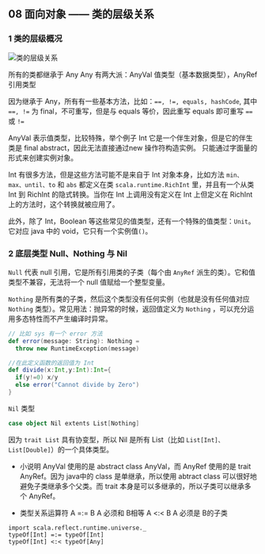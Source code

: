 ## 08 面向对象 —— 类的层级关系

### 1 类的层级概况

![类的层级关系](https://doc.shiyanlou.com/document-uid162034labid1679timestamp1454411336774.png/wm)

所有的类都继承于 Any
Any 有两大派：AnyVal 值类型（基本数据类型），AnyRef 引用类型

因为继承于 Any，所有有一些基本方法，比如：`==, !=, equals, hashCode`, 其中 `==, !=` 为 final，不可重写，但是与 equals 等价，因此重写 equals 即可重写 `==` 或 `!=`

AnyVal 表示值类型，比较特殊，举个例子 Int
它是一个伴生对象，但是它的伴生类是 final abstract，因此无法直接通过new 操作符构造实例。
只能通过字面量的形式来创建实例对象。

Int 有很多方法，但是这些方法可能不是来自于 Int 对象本身，比如方法 `min、max、until、to` 和 `abs` 都定义在类 `scala.runtime.RichInt` 里，并且有一个从类 Int 到 RichInt 的隐式转换。当你在 Int 上调用没有定义在 Int 上但定义在 RichInt 上的方法时，这个转换就被应用了。

此外，除了 Int，Boolean 等这些常见的值类型，还有一个特殊的值类型：`Unit`。它对应 java 中的 void，它只有一个实例值`()`。


### 2 底层类型 Null、Nothing 与 Nil

`Null` 代表 null 引用，它是所有引用类的子类（每个由 `AnyRef` 派生的类）。它和值类型不兼容，无法将一个 null 值赋给一个整型变量。

`Nothing` 是所有类的子类，然后这个类型没有任何实例（也就是没有任何值对应 `Nothing` 类型）。常见用法：抛异常的时候，返回值定义为 `Nothing` ，可以充分运用多态特性而不产生编译时异常。

```scala
// 比如 sys 有一个 error 方法
def error(message: String): Nothing = 
  throw new RuntimeException(message)

//在此定义函数的返回值为 Int
def divide(x:Int,y:Int):Int={
  if(y!=0) x/y
  else error("Cannot divide by Zero")
}
```

`Nil` 类型

```scala
case object Nil extents List[Nothing]
```

因为 `trait List` 具有协变型，所以 Nil 是所有 List（比如 `List[Int]、List[Double]`）的一个具体类型。


* 小说明
AnyVal 使用的是 abstract class AnyVal，而 AnyRef 使用的是 trait AnyRef。因为 java中的 class 是单继承，所以使用 abtract class 可以很好地避免子类继承多个父类。而 trait 本身是可以多继承的，所以子类可以继承多个 AnyRef。


* 类型关系运算符
A =:= B A 必须和 B相等
A <:< B A 必须是 B的子类

```
import scala.reflect.runtime.universe._
typeOf[Int] =:= typeOf[Int]
typeOf[Int] <:< typeOf[Any]
```